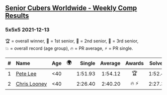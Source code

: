 <style>table {white-space: nowrap;}</style>
<link rel="stylesheet" type="text/css" href="/scw-comp/css/flags.css" />

## [Senior Cubers Worldwide - Weekly Comp Results](/scw-comp/results/)
### 5x5x5 2021-12-13

<span style="white-space: nowrap;">🏆 = overall winner</span>, <span style="white-space: nowrap;">🥇 = 1st senior</span>, <span style="white-space: nowrap;">🥈 = 2nd senior</span>, <span style="white-space: nowrap;">🥉 = 3rd senior</span>, <span style="white-space: nowrap;">💥 = overall record (age group)</span>, <span style="white-space: nowrap;">🔥 = PR average</span>, <span style="white-space: nowrap;">⚡ = PR single</span>.

| # | Name | Age | 🌍 | Single | Average | Awards | Solve 1 | Solve 2 | Solve 3 | Solve 4 | Solve 5 | Video |
| :--: | :-- | :--: | :--: | --: | --: | :--: | --: | --: | --: | --: | --: | :-- |
| 1 | [Pete Lee](../../persons/pete_lee/555.md) | <40 | <i class="flag flag-GB" /> | 1:51.93 | 1:54.12 | 🏆 | 1:52.40 | 1:57.75 | 2:16.05 | 1:52.20 | 1:51.93 | [Desktop](https://www.facebook.com/events/924976574796430/permalink/928187097808711) / [Mobile](https://m.facebook.com/events/924976574796430?view=permalink&id=928187097808711) |
| 2 | [Chris Looney](../../persons/chris_looney/555.md) | <40 | | 2:26.40 | 2:40.20 | 🔥 ⚡ | 2:27.36 | 2:26.40 | 3:31.33 | 2:49.62 | 2:43.61 | [Desktop](https://www.facebook.com/chris.looney/videos/316505640380636) / [Mobile](https://m.facebook.com/chris.looney/videos/316505640380636) |

<!-- Global site tag (gtag.js) - Google Analytics -->
<script async src="https://www.googletagmanager.com/gtag/js?id=UA-86348435-3"></script>
<script>window.dataLayer = window.dataLayer || []; function gtag() {dataLayer.push(arguments);} gtag('js', new Date()); gtag('config', 'UA-86348435-3');</script>
